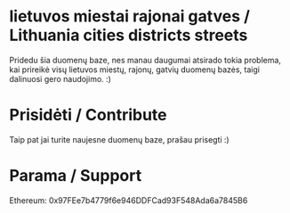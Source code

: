# lietuvos miestai rajonai gatves / Lithuania cities districts streets

Pridedu šia duomenų baze, nes manau daugumai atsirado tokia problema, kai prireikė visų lietuvos miestų, rajonų, gatvių duomenų bazės, taigi dalinuosi gero naudojimo. :)

# Prisidėti / Contribute

Taip pat jai turite naujesne duomenų baze, prašau prisegti :)

# Parama / Support

Ethereum: 0x97FEe7b4779f6e946DDFCad93F548Ada6a7845B6
